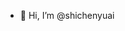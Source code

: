- 👋 Hi, I’m @shichenyuai

<!---
shichenyuai/shichenyuai is a ✨ special ✨ repository because its `README.md` (this file) appears on your GitHub profile.
You can click the Preview link to take a look at your changes.
--->
